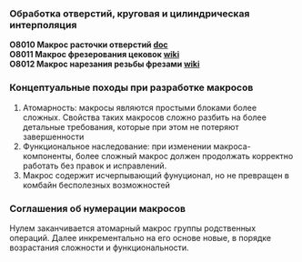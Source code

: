 ### Обработка отверстий, круговая и цилиндрическая интерполяция
__O8010 Макрос расточки отверстий [doc](macros/docs/8001.md)__\
__O8011 Макрос фрезерования цековок [wiki](https://gitverse.ru/uway/cnc/wiki/WIKICNC-2)__\
__O8012 Макрос нарезания резьбы фрезами [wiki](https://gitverse.ru/uway/cnc/wiki/WIKICNC-2)__
### Концептуальные походы при разработке макросов
1. Атомарность: макросы являются простыми блоками более сложных. Свойства таких макросов сложно разбить на более детальные требования, которые при этом не потеряют завершенности
2. Функциональное наследование: при изменении макроса-компоненты, более сложный макрос должен продолжать корректно работать без правок и исправлений.
3. Макрос содержит исчерпывающий фунуционал, но не превращен в комбайн бесполезных возможностей

### Соглашения об нумерации макросов
Нулем заканчивается атомарный макрос группы родственных операций. Далее инкрементально на его основе новые, в порядке возрастания сложности и функциональности. 
